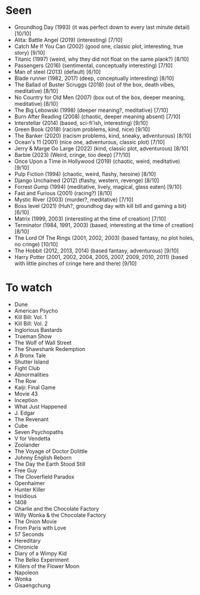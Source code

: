 # Seen

 - Groundhog Day (1993) (it was perfect down to every last minute detail) [10/10]
 - Alita: Battle Angel (2019) (interesting) [7/10]
 - Catch Me If You Can (2002) (good one, classic plot, interesting, true story) [9/10]
 - Titanic (1997) (weird, why they did not float on the same plank?) [8/10]
 - Passengers (2016) (sentimental, conceptually interesting) [7/10]
 - Man of steel (2013) (default) [6/10]
 - Blade runner (1982, 2017) (deep, conceptually interesting) [8/10]
 - The Ballad of Buster Scruggs (2018) (out of the box, death vibes, meditative) [8/10]
 - No Country for Old Men (2007) (box out of the box, deeper meaning, meditative) [8/10]
 - The Big Lebowski (1998) (deeper meaning?, meditative) [7/10]
 - Burn After Reading (2008) (chaotic, deeper meaning absent) [7/10]
 - Interstellar (2014) (based, sci-fi'ish, interesting) [9/10]
 - Green Book (2018) (racism problems, kind, nice) [9/10]
 - The Banker (2020) (racism problems, kind, sneaky, adventurous) [8/10]
 - Ocean's 11 (2001) (nice one, adventurous, classic plot) [7/10]
 - Jerry & Marge Go Large (2022) (kind, classic plot, adventurous) [8/10]
 - Barbie (2023) (Weird, cringe, too deep) [7?/10]
 - Once Upon a Time in Hollywood (2019) (chaotic, weird, meditative) [9/10]
 - Pulp Fiction (1994) (chaotic, weird, flashy, heroine) [8/10]
 - Django Unchained (2012) (flashy, western, revenge) [8/10]
 - Forrest Gump (1994) (meditative, lively, magical, glass eaten) [9/10]
 - Fast and Furious (2001) (racing?) [8/10]
 - Mystic River (2003) (murder?, meditative) [7/10]
 - Boss level (2021) (Huh?, groundhog day with kill bill and gaming a bit) [6/10]
 - Matrix (1999, 2003) (interesting at the time of creation) [7/10]
 - Terminator (1984, 1991, 2003) (based, interesting at the time of creation) [8/10]
 - The Lord Of The Rings (2001, 2002, 2003) (based fantasy, no plot holes, no cringe) [10/10]
 - The Hobbit (2012, 2013, 2014) (based fantasy, adventurous) [9/10]
 - Harry Potter (2001, 2002, 2004, 2005, 2007, 2009, 2010, 2011) (based with little pinches of cringe here and there) [9/10]


# To watch

 - Dune
 - American Psycho
 - Kill Bill: Vol. 1
 - Kill Bill: Vol. 2
 - Inglorious Bastards
 - Trueman Show
 - The Wolf of Wall Street
 - The Shawshank Redemption
 - A Bronx Tale
 - Shutter Island
 - Fight Club
 - Abnormalities
 - The Row
 - Kaiji: Final Game
 - Movie 43
 - Inception
 - What Just Happened
 - J. Edgar
 - The Revenant
 - Cube
 - Seven Psychopaths
 - V for Vendetta
 - Zoolander
 - The Voyage of Doctor Dolittle
 - Johnny English Reborn
 - The Day the Earth Stood Still
 - Free Guy
 - The Cloverfield Paradox
 - Openhaimer
 - Hunter Killer
 - Insidious
 - 1408
 - Charlie and the Chocolate Factory
 - Willy Wonka & the Chocolate Factory
 - The Onion Movie
 - From Paris with Love
 - 57 Seconds
 - Hereditary
 - Chronicle
 - Diary of a Wimpy Kid
 - The Belko Experiment
 - Killers of the Flower Moon
 - Napoleon
 - Wonka
 - Gisaengchung
